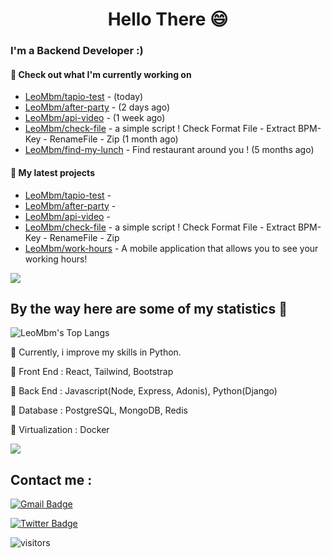 <h1 align="center">Hello There 😄 </h1>

### I'm a Backend Developer :)

#### 👷 Check out what I'm currently working on

- [LeoMbm/tapio-test](https://github.com/LeoMbm/tapio-test) -  (today)
- [LeoMbm/after-party](https://github.com/LeoMbm/after-party) -  (2 days ago)
- [LeoMbm/api-video](https://github.com/LeoMbm/api-video) -  (1 week ago)
- [LeoMbm/check-file](https://github.com/LeoMbm/check-file) - a simple script ! Check Format File - Extract BPM-Key - RenameFile - Zip (1 month ago)
- [LeoMbm/find-my-lunch](https://github.com/LeoMbm/find-my-lunch) - Find restaurant around you ! (5 months ago)

#### 🌱 My latest projects

- [LeoMbm/tapio-test](https://github.com/LeoMbm/tapio-test) - 
- [LeoMbm/after-party](https://github.com/LeoMbm/after-party) - 
- [LeoMbm/api-video](https://github.com/LeoMbm/api-video) - 
- [LeoMbm/check-file](https://github.com/LeoMbm/check-file) - a simple script ! Check Format File - Extract BPM-Key - RenameFile - Zip
- [LeoMbm/work-hours](https://github.com/LeoMbm/work-hours) - A mobile application that allows you to see your working hours!



<a href="https://www.youtube.com/watch?v=nC9dQOnUyao"><img src="https://indianmemetemplates.com/wp-content/uploads/Computer-Guy.jpg"></a>


## By the way here are some of my statistics 🚀
![LeoMbm's Top Langs](https://github-readme-stats.vercel.app/api/top-langs/?username=LeoMbm&theme=tokyonight&layout=compact)

🌱 Currently, i improve my skills in Python.

🧱 Front End : React, Tailwind, Bootstrap

🧱 Back End : Javascript(Node, Express, Adonis), Python(Django)

🧱 Database : PostgreSQL, MongoDB, Redis

🧱 Virtualization : Docker


<a href="https://www.youtube.com/watch?v=dQw4w9WgXcQ"><img src="https://user-images.githubusercontent.com/73097560/115834477-dbab4500-a447-11eb-908a-139a6edaec5c.gif"></a>

## Contact me : 
[![Gmail Badge](https://img.shields.io/badge/-leonidas.j.mbm@gmail.com-blue?style=flat-roundedrectangle&logo=Gmail&logoColor=white&link=mailto:leonidas.j.mbm@gmail.com)](leonidas.j.mbm@gmail.com)

[![Twitter Badge](https://img.shields.io/badge/-@TechLeo777-1ca0f1?style=flat-square&labelColor=1ca0f1&logo=twitter&logoColor=white&link=https://twitter.com/TechLeo777)](https://twitter.com/TechLeo777) 


![visitors](https://komarev.com/ghpvc/?username=LeoMbm&color=yellow)


